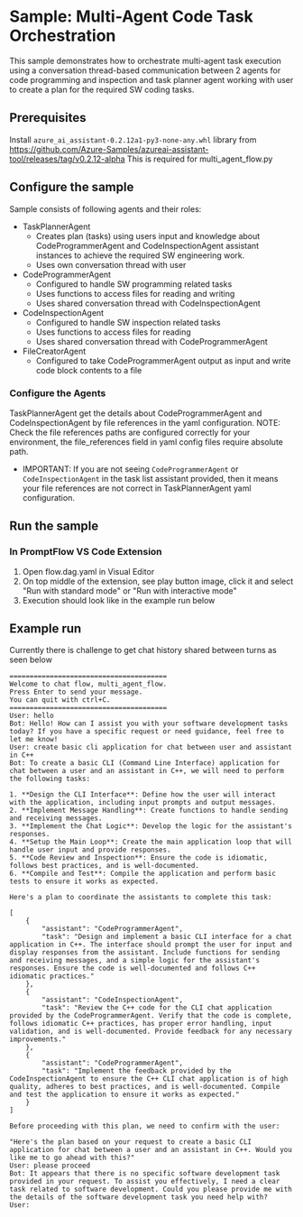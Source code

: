 # Sample: Multi-Agent Code Task Orchestration

This sample demonstrates how to orchestrate multi-agent task execution using a conversation thread-based communication
between 2 agents for code programming and inspection and task planner agent working with user to create a plan
for the required SW coding tasks.

## Prerequisites

Install `azure_ai_assistant-0.2.12a1-py3-none-any.whl` library from https://github.com/Azure-Samples/azureai-assistant-tool/releases/tag/v0.2.12-alpha
This is required for multi_agent_flow.py

## Configure the sample

Sample consists of following agents and their roles:
- TaskPlannerAgent
  - Creates plan (tasks) using users input and knowledge about CodeProgrammerAgent and CodeInspectionAgent assistant instances to achieve the required SW engineering work.
  - Uses own conversation thread with user
- CodeProgrammerAgent
  - Configured to handle SW programming related tasks
  - Uses functions to access files for reading and writing
  - Uses shared conversation thread with CodeInspectionAgent
- CodeInspectionAgent
  - Configured to handle SW inspection related tasks
  - Uses functions to access files for reading
  - Uses shared conversation thread with CodeProgrammerAgent
- FileCreatorAgent
  - Configured to take CodeProgrammerAgent output as input and write code block contents to a file

### Configure the Agents

TaskPlannerAgent get the details about CodeProgrammerAgent and CodeInspectionAgent by file references in the yaml configuration.
NOTE: Check the file references paths are configured correctly for your environment, the file_references field in yaml config files 
require absolute path.
- IMPORTANT: If you are not seeing `CodeProgrammerAgent` or `CodeInspectionAgent` in the task list assistant provided, then it means your file
references are not correct in TaskPlannerAgent yaml configuration.

## Run the sample

### In PromptFlow VS Code Extension
1. Open flow.dag.yaml in Visual Editor
2. On top middle of the extension, see play button image, click it and select "Run with standard mode" or "Run with interactive mode"
3. Execution should look like in the example run below

## Example run

Currently there is challenge to get chat history shared between turns as seen below

```
=======================================
Welcome to chat flow, multi_agent_flow.
Press Enter to send your message.
You can quit with ctrl+C.
=======================================
User: hello
Bot: Hello! How can I assist you with your software development tasks today? If you have a specific request or need guidance, feel free to let me know!
User: create basic cli application for chat between user and assistant in C++
Bot: To create a basic CLI (Command Line Interface) application for chat between a user and an assistant in C++, we will need to perform the following tasks:

1. **Design the CLI Interface**: Define how the user will interact with the application, including input prompts and output messages.
2. **Implement Message Handling**: Create functions to handle sending and receiving messages.
3. **Implement the Chat Logic**: Develop the logic for the assistant's responses.
4. **Setup the Main Loop**: Create the main application loop that will handle user input and provide responses.
5. **Code Review and Inspection**: Ensure the code is idiomatic, follows best practices, and is well-documented.
6. **Compile and Test**: Compile the application and perform basic tests to ensure it works as expected.

Here's a plan to coordinate the assistants to complete this task:

[
    {
        "assistant": "CodeProgrammerAgent",
        "task": "Design and implement a basic CLI interface for a chat application in C++. The interface should prompt the user for input and display responses from the assistant. Include functions for sending and receiving messages, and a simple logic for the assistant's responses. Ensure the code is well-documented and follows C++ idiomatic practices."
    },
    {
        "assistant": "CodeInspectionAgent",
        "task": "Review the C++ code for the CLI chat application provided by the CodeProgrammerAgent. Verify that the code is complete, follows idiomatic C++ practices, has proper error handling, input validation, and is well-documented. Provide feedback for any necessary improvements."
    },
    {
        "assistant": "CodeProgrammerAgent",
        "task": "Implement the feedback provided by the CodeInspectionAgent to ensure the C++ CLI chat application is of high quality, adheres to best practices, and is well-documented. Compile and test the application to ensure it works as expected."
    }
]

Before proceeding with this plan, we need to confirm with the user:

"Here's the plan based on your request to create a basic CLI application for chat between a user and an assistant in C++. Would you like me to go ahead with this?"
User: please proceed
Bot: It appears that there is no specific software development task provided in your request. To assist you effectively, I need a clear task related to software development. Could you please provide me with the details of the software development task you need help with?
User: 
```

[Prerequisities]: ../../README.md
